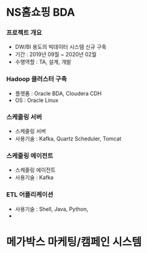 # NS홈쇼핑 BDA
### 프로젝트 개요
* DW/BI 용도의 빅데이터 시스템 신규 구축
* 기간 : 2019년 09월 ~ 2020년 02월
* 수행역할 : TA, 설계, 개발
### Hadoop 클러스터 구축
* 플랫폼 : Oracle BDA, Cloudera CDH
* OS : Oracle Linux
### 스케줄링 서버
* 스케줄링 서버
* 사용기술 : Kafka, Quartz Scheduler, Tomcat
### 스케줄링 에이전트
* 스케줄링 에이전트
* 사용기술 : Kafka
### ETL 어플리케이션
* 사용기술 : Shell, Java, Python,
* 

# 메가박스 마케팅/캠페인 시스템
